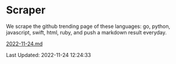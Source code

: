 # Scraper

We scrape the github trending page of these languages: go, python, javascript, swift, html, ruby, and push a markdown result everyday.

[2022-11-24.md](https://github.com/henson/Scraper/blob/master/2022-11-24.md)

Last Updated: 2022-11-24 12:24:33